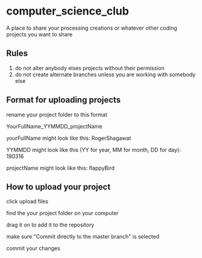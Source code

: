 # computer_science_club
A place to share your processing creations or whatever other coding projects you want to share

Rules
--------------------------------
1. do not alter anybody elses projects without their permission
2. do not create alternate branches unless you are working with somebody else

Format for uploading projects
-----------------------------------
rename your project folder to this format

YourFullName_YYMMDD_projectName

yourFullName might look like this: RogerShagawat

YYMMDD might look like this (YY for year, MM for month, DD for day): 190316

projectName might look like this: flappyBird


How to upload your project
------------------------------------
click upload files

find the your project folder on your computer

drag it on to add it to the repository

make sure "Commit directly to the master branch" is selected

commit your changes

